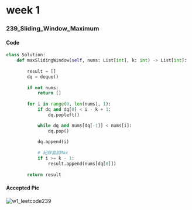 # week 1
### 239_Sliding_Window_Maximum
#### Code
```python
class Solution:
    def maxSlidingWindow(self, nums: List[int], k: int) -> List[int]:
    
        result = []
        dq = deque()
        
        if not nums:
            return []
        
        for i in range(0, len(nums), 1):
            if dq and dq[0] < i - k + 1:
                dq.popleft()

            while dq and nums[dq[-1]] < nums[i]:
                dq.pop()
            
            dq.append(i)
            
            # 紀錄當前Max
            if i >= k - 1:
                result.append(nums[dq[0]])
        
        return result
```
#### Accepted Pic
![w1_leetcode239](https://github.com/user-attachments/assets/6b6eff7b-e53d-4c6c-a787-124a5544ceba)
